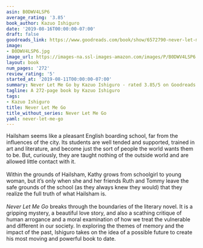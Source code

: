 ```yaml
---
asin: B0DWV4LSP6
average_rating: '3.85'
book_author: Kazuo Ishiguro
date: '2019-08-16T00:00:00-07:00'
draft: false
goodreads_link: https://www.goodreads.com/book/show/6572790-never-let-me-go
image:
- B0DWV4LSP6.jpg
image_url: https://images-na.ssl-images-amazon.com/images/P/B0DWV4LSP6.01._SCLZZZZZZZ.jpg
layout: book
num_pages: '272'
review_rating: '5'
started_at: '2019-08-11T00:00:00-07:00'
summary: Never Let Me Go by Kazuo Ishiguro - rated 3.85/5 on Goodreads
tagline: A 272-page book by Kazuo Ishiguro
tags:
- Kazuo Ishiguro
title: Never Let Me Go
title_without_series: Never Let Me Go
yaml: never-let-me-go
---
```


Hailsham seems like a pleasant English boarding school, far from the influences of the city. Its students are well tended and supported, trained in art and literature, and become just the sort of people the world wants them to be. But, curiously, they are taught nothing of the outside world and are allowed little contact with it.<br /><br />Within the grounds of Hailsham, Kathy grows from schoolgirl to young woman, but it’s only when she and her friends Ruth and Tommy leave the safe grounds of the school (as they always knew they would) that they realize the full truth of what Hailsham is.<br /><br /><i>Never Let Me Go</i> breaks through the boundaries of the literary novel. It is a gripping mystery, a beautiful love story, and also a scathing critique of human arrogance and a moral examination of how we treat the vulnerable and different in our society. In exploring the themes of memory and the impact of the past, Ishiguro takes on the idea of a possible future to create his most moving and powerful book to date.